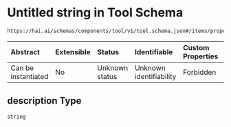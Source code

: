 # Untitled string in Tool Schema

```txt
https://hai.ai/schemas/components/tool/v1/tool.schema.json#/items/properties/function/properties/parameters/properties/properties/patternProperties/^.*$/properties/description
```



| Abstract            | Extensible | Status         | Identifiable            | Custom Properties | Additional Properties | Access Restrictions | Defined In                                                                                     |
| :------------------ | :--------- | :------------- | :---------------------- | :---------------- | :-------------------- | :------------------ | :--------------------------------------------------------------------------------------------- |
| Can be instantiated | No         | Unknown status | Unknown identifiability | Forbidden         | Allowed               | none                | [tool.schema.json\*](../../schemas/components/tool/v1/tool.schema.json "open original schema") |

## description Type

`string`
